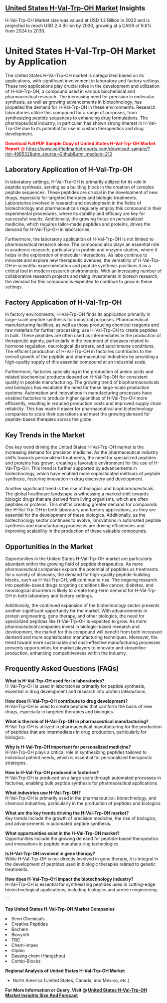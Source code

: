 <h2><a href="https://www.verifiedmarketreports.com/download-sample/?rid=498532&amp;utm_source=Github&amp;utm_medium=210" target="_blank">United States H-Val-Trp-OH Market</a> Insights</h2><p>H-Val-Trp-OH Market size was valued at USD 1.2 Billion in 2022 and is projected to reach USD 2.4 Billion by 2030, growing at a CAGR of 9.6% from 2024 to 2030.</p><p><h1>United States H-Val-Trp-OH Market by Application</h1><p>The United States H-Val-Trp-OH market is categorized based on its applications, with significant involvement in laboratory and factory settings. These two applications play crucial roles in the development and utilization of H-Val-Trp-OH, a compound used in various biochemical and pharmaceutical research. The increasing need for precision in molecular synthesis, as well as growing advancements in biotechnology, has propelled the demand for H-Val-Trp-OH in these environments. Research laboratories utilize this compound for a range of purposes, from synthesizing peptide sequences to enhancing drug formulations. The pharmaceutical industry, in particular, has shown strong interest in H-Val-Trp-OH due to its potential for use in custom therapeutics and drug development.<p><span class=""><span style="color: #ff0000;"><strong>Download Full PDF Sample Copy of United States H-Val-Trp-OH Market Report</strong> @ </span><a href="https://www.verifiedmarketreports.com/download-sample/?rid=498532&amp;utm_source=Github&amp;utm_medium=210" target="_blank">https://www.verifiedmarketreports.com/download-sample/?rid=498532&amp;utm_source=Github&amp;utm_medium=210</a></span></p></p><h2>Laboratory Application of H-Val-Trp-OH</h2><p>In laboratory settings, H-Val-Trp-OH is primarily utilized for its role in peptide synthesis, serving as a building block in the creation of complex peptide sequences. These peptides are crucial in the development of new drugs, especially for targeted therapies and biologic treatments. Laboratories involved in research and development in the fields of biotechnology and pharmaceuticals regularly employ this compound in their experimental procedures, where its stability and efficacy are key for successful results. Additionally, the growing focus on personalized medicine, which requires tailor-made peptides and proteins, drives the demand for H-Val-Trp-OH in laboratories.</p><p>Furthermore, the laboratory application of H-Val-Trp-OH is not limited to pharmaceutical research alone. The compound also plays an essential role in academic research, particularly in protein and enzyme studies, where it helps in the exploration of molecular interactions. As labs continue to innovate and explore new therapeutic avenues, the versatility of H-Val-Trp-OH in scientific experimentation and peptide synthesis positions it as a critical tool in modern research environments. With an increasing number of collaborative research projects and rising investments in biotech research, the demand for this compound is expected to continue to grow in these settings.</p><h2>Factory Application of H-Val-Trp-OH</h2><p>In factory environments, H-Val-Trp-OH finds its application primarily in large-scale peptide synthesis for industrial purposes. Pharmaceutical manufacturing facilities, as well as those producing chemical reagents and raw materials for further processing, use H-Val-Trp-OH to create peptides in bulk. These peptides are often used as intermediates in the production of therapeutic agents, particularly in the treatment of diseases related to hormone regulation, neurological disorders, and autoimmune conditions. The efficient production of H-Val-Trp-OH in factories contributes to the overall growth of the peptide and pharmaceutical industries by providing a high-quality supply of this essential compound at an industrial scale.</p><p>Furthermore, factories specializing in the production of amino acids and related biochemical products depend on H-Val-Trp-OH for consistent quality in peptide manufacturing. The growing trend of biopharmaceuticals and biologics has escalated the need for these large-scale production systems. Automation and innovations in manufacturing processes have enabled factories to produce higher quantities of H-Val-Trp-OH more efficiently, resulting in reduced production costs and improved supply chain reliability. This has made it easier for pharmaceutical and biotechnology companies to scale their operations and meet the growing demand for peptide-based therapies across the globe.</p><h2>Key Trends in the Market</h2><p>One key trend driving the United States H-Val-Trp-OH market is the increasing demand for precision medicine. As the pharmaceutical industry shifts towards personalized treatments, the need for specialized peptides and proteins has grown, creating a favorable environment for the use of H-Val-Trp-OH. This trend is further supported by advancements in biotechnology, which have enabled more sophisticated methods of peptide synthesis, fostering innovation in drug discovery and development.</p><p>Another significant trend is the rise of biologics and biopharmaceuticals. The global healthcare landscape is witnessing a marked shift towards biologic drugs that are derived from living organisms, which are often peptides or proteins. This shift is creating greater demand for compounds like H-Val-Trp-OH in both laboratory and factory applications, as they are essential for the development of these biologics. Additionally, as the biotechnology sector continues to evolve, innovations in automated peptide synthesis and manufacturing processes are driving efficiencies and improving scalability in the production of these valuable compounds.</p><h2>Opportunities in the Market</h2><p>Opportunities in the United States H-Val-Trp-OH market are particularly abundant within the growing field of peptide therapeutics. As more pharmaceutical companies explore the potential of peptides as treatments for a variety of diseases, the demand for high-quality peptide-building blocks, such as H-Val-Trp-OH, will continue to rise. The ongoing research into peptide-based drugs targeting conditions like cancer, diabetes, and neurological disorders is likely to create long-term demand for H-Val-Trp-OH in both laboratory and factory settings.</p><p>Additionally, the continued expansion of the biotechnology sector presents another significant opportunity for the market. With advancements in protein engineering, gene therapy, and other biologics, the need for specialized peptides like H-Val-Trp-OH is expected to grow. As more pharmaceutical companies invest in biologic-based research and development, the market for this compound will benefit from both increased demand and more sophisticated manufacturing techniques. Moreover, the trend toward more sustainable and cost-effective manufacturing processes presents opportunities for market players to innovate and streamline production, enhancing competitiveness within the industry.</p><h2>Frequently Asked Questions (FAQs)</h2><p><b>What is H-Val-Trp-OH used for in laboratories?</b><br>H-Val-Trp-OH is used in laboratories primarily for peptide synthesis, essential in drug development and research into protein interactions.</p><p><b>How does H-Val-Trp-OH contribute to drug development?</b><br>H-Val-Trp-OH is used to create peptides that can form the basis of new drugs, especially in targeted therapies and biologics.</p><p><b>What is the role of H-Val-Trp-OH in pharmaceutical manufacturing?</b><br>H-Val-Trp-OH is utilized in pharmaceutical manufacturing for the production of peptides that are intermediates in drug production, particularly for biologics.</p><p><b>Why is H-Val-Trp-OH important for personalized medicine?</b><br>H-Val-Trp-OH plays a critical role in synthesizing peptides tailored to individual patient needs, which is essential for personalized therapeutic strategies.</p><p><b>How is H-Val-Trp-OH produced in factories?</b><br>H-Val-Trp-OH is produced on a large scale through automated processes in factories, enabling bulk peptide synthesis for pharmaceutical applications.</p><p><b>What industries use H-Val-Trp-OH?</b><br>H-Val-Trp-OH is primarily used in the pharmaceutical, biotechnology, and chemical industries, particularly in the production of peptides and biologics.</p><p><b>What are the key trends driving the H-Val-Trp-OH market?</b><br>Key trends include the growth of precision medicine, the rise of biologics, and advancements in automated peptide synthesis.</p><p><b>What opportunities exist in the H-Val-Trp-OH market?</b><br>Opportunities include the growing demand for peptide-based therapeutics and innovations in peptide manufacturing technologies.</p><p><b>Is H-Val-Trp-OH involved in gene therapy?</b><br>While H-Val-Trp-OH is not directly involved in gene therapy, it is integral in the development of peptides used in biologic therapies related to genetic treatments.</p><p><b>How does H-Val-Trp-OH impact the biotechnology industry?</b><br>H-Val-Trp-OH is essential for synthesizing peptides used in cutting-edge biotechnological applications, including biologics and protein engineering.</p>```</p><p><strong>Top United States H-Val-Trp-OH Market Companies</strong></p><div data-test-id=""><p><li>Senn Chemicals</li><li> Creative Peptides</li><li> Bachem</li><li> Biosynth</li><li> TRC</li><li> Chem-Impex</li><li> Glpbio</li><li> Dayang chem (Hangzhou)</li><li> Combi-Blocks</li></p><div><strong>Regional Analysis of&nbsp;United States H-Val-Trp-OH Market</strong></div><ul><li dir="ltr"><p dir="ltr">North America&nbsp;(United States, Canada, and Mexico, etc.)</p></li></ul><p><strong>For More Information or Query, Visit @&nbsp;</strong><strong><a href="https://www.verifiedmarketreports.com/product/h-val-trp-oh-market/?utm_source=Github&amp;utm_medium=210" target="_blank">United States H-Val-Trp-OH Market Insights Size And Forecast</a></strong></p></div>

